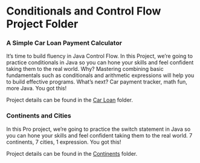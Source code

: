 # Conditionals and Control Flow Project Folder

### A Simple Car Loan Payment Calculator

It’s time to build fluency in Java Control Flow. In this Project, we’re going to practice conditionals in Java so you can hone your skills and feel confident taking them to the real world. Why? Mastering combining basic fundamentals such as conditionals and arithmetic expressions will help you to build effective programs. What’s next? Car payment tracker, math fun, more Java. You got this!

Project details can be found in the [Car Loan](https://github.com/upliftdev/Foundations/blob/main/4.Conditionals_and_Control_Flow/Projects/Car%20Loan) folder.

### Continents and Cities

In this Pro project, we’re going to practice the switch statement in Java so you can hone your skills and feel confident taking them to the real world. 7 continents, 7 cities, 1 expression. You got this!

Project details can be found in the [Continents](https://github.com/upliftdev/Foundations/blob/main/4.Conditionals_and_Control_Flow/Projects/Continents) folder.